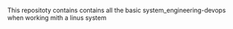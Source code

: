 This repositoty contains contains all the basic system_engineering-devops when working mith a linus system
